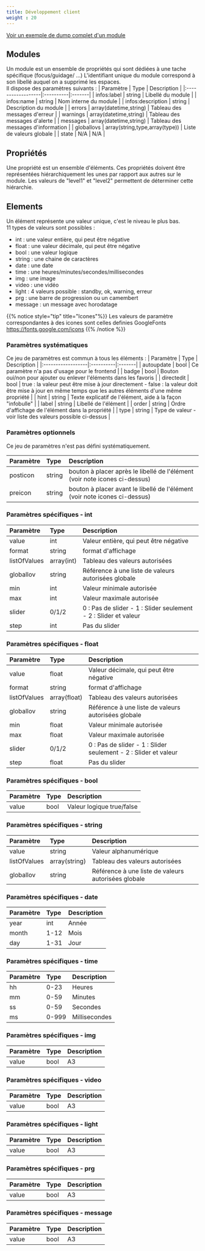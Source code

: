 ```yaml
---
title: Développement client
weight : 20
---
```


[Voir un exemple de dump complet d'un module](/example.json)

## Modules
Un module est un ensemble de propriétés qui sont dédiées à une tache spécifique (focus/guidage/ ...)
L'identifiant unique du module correspond à son libellé auquel on a supprimé les espaces.  
Il dispose des paramètres suivants :
| Paramètre         | Type      | Description |
|:------------------|:----------|:-------|
|   infos:label      |   string    |   Libellé du module   |
|   infos:name      |   string    |   Nom interne du module   |
|   infos:description      |   string    |   Description du module   |
|   errors      |   array(datetime,string)    |   Tableau des messages d'erreur   |
|   warnings      |   array(datetime,string)    |   Tableau des messages d'alerte   |
|   messages      |   array(datetime,string)    |   Tableau des messages d'information   |
|   globallovs      |   array(string,type,array(type))    |   Liste de valeurs globale   |
|   state      |   N/A    |   N/A   |
## Propriétés
Une propriété est un ensemble d'éléments.
Ces propriétés doivent être représentées hiérarchiquement les unes par rapport aux autres sur le module.
Les valeurs de "level1" et "level2" permettent de déterminer cette hiérarchie.

## Elements
Un élément représente une valeur unique, c'est le niveau le plus bas.  
11 types de valeurs sont possibles :
- int : une valeur entière, qui peut être négative
- float : une valeur décimale, qui peut être négative
- bool : une valeur logique
- string : une chaine de caractères
- date : une date
- time : une heures/minutes/secondes/millisecondes
- img : une image
- video : une vidéo
- light : 4 valeurs possible : standby, ok, warning, erreur
- prg : une barre de progression ou un camembert
- message : un message avec horodatage

{{% notice style="tip" title="Icones"%}}
Les valeurs de paramètre correspondantes à des icones sont celles definies GoogleFonts  
https://fonts.google.com/icons
{{% /notice %}}

### Paramètres systématiques
Ce jeu de paramètres est commun à tous les éléments :
| Paramètre         | Type      | Description |
|:------------------|:----------|:-------|
|   autoupdate      |   bool    |   Ce paramètre n'a pas d'usage pour le frontend   |
|   badge           |   bool    |   Bouton oui/non pour ajouter ou enlever l'éléments dans les favoris   |
|   directedit      |   bool    |   true : la valeur peut être mise à jour directement - false : la valeur doit être mise à jour en même temps que les autres éléments d'une même propriété |
|   hint            |   string  |   Texte explicatif de l'élément, aide à la façon "infobulle"   |
|   label           |   string  |   Libellé de l'élément   |
|   order           |   string  |   Ordre d'affichage de l'élément dans la propriété   |
|   type            |   string  |   Type de valeur - voir liste des valeurs possible ci-dessus   |

### Paramètres optionnels
Ce jeu de paramètres n'est pas défini systématiquement.

| Paramètre         | Type      | Description |
|:------------------|:----------|:-------|
|   posticon        |   string  |   bouton à placer après le libellé de l'élément (voir note icones ci-dessus)    |
|   preicon         |   string  |   bouton à placer avant le libellé de l'élément (voir note icones ci-dessus)    |

### Paramètres spécifiques - int
| Paramètre         | Type      | Description |
|:------------------|:----------|:-------|
|   value           |   int  |   Valeur entière, qui peut être négative   |
|   format           |   string  |   format d'affichage   |
|   listOfValues  |   array(int)  |   Tableau des valeurs autorisées   |
|   globallov  |   string  |   Référence à une liste de valeurs autorisées globale |
|   min           |   int  |   Valeur minimale autorisée   |
|   max           |   int  |   Valeur maximale autorisée   |
|   slider           |   0/1/2  | 0 : Pas de slider - 1 : Slider seulement - 2 : Slider et valeur   |
|   step           |   int  |   Pas du slider   |

### Paramètres spécifiques - float
| Paramètre         | Type      | Description |
|:------------------|:----------|:-------|
|   value           |   float  |   Valeur décimale, qui peut être négative   |
|   format           |   string  |   format d'affichage   |
|   listOfValues  |   array(float)  |   Tableau des valeurs autorisées   |
|   globallov  |   string  |   Référence à une liste de valeurs autorisées globale |
|   min           |   float  |   Valeur minimale autorisée   |
|   max           |   float  |   Valeur maximale autorisée   |
|   slider           |   0/1/2  | 0 : Pas de slider - 1 : Slider seulement - 2 : Slider et valeur   |
|   step           |   float  |   Pas du slider   |

### Paramètres spécifiques - bool
| Paramètre         | Type      | Description |
|:------------------|:----------|:-------|
|   value           |   bool  |   Valeur logique true/false   |
### Paramètres spécifiques - string
| Paramètre         | Type      | Description |
|:------------------|:----------|:-------|
|   value           |   string  |   Valeur alphanumérique   |
|   listOfValues  |   array(string)  |   Tableau des valeurs autorisées   |
|   globallov  |   string  |   Référence à une liste de valeurs autorisées globale |

### Paramètres spécifiques - date
| Paramètre         | Type      | Description |
|:------------------|:----------|:-------|
|   year           |   int  |   Année   |
|   month           |   1-12  |   Mois   |
|   day           |   1-31  |   Jour   |
### Paramètres spécifiques - time
| Paramètre         | Type      | Description |
|:------------------|:----------|:-------|
|   hh           |   0-23  |   Heures   |
|   mm           |   0-59  |   Minutes   |
|   ss           |   0-59  |   Secondes   |
|   ms           |   0-999  |   Millisecondes   |
### Paramètres spécifiques - img
| Paramètre         | Type      | Description |
|:------------------|:----------|:-------|
|   value           |   bool  |   A3   |
### Paramètres spécifiques - video
| Paramètre         | Type      | Description |
|:------------------|:----------|:-------|
|   value           |   bool  |   A3   |
### Paramètres spécifiques - light
| Paramètre         | Type      | Description |
|:------------------|:----------|:-------|
|   value           |   bool  |   A3   |
### Paramètres spécifiques - prg
| Paramètre         | Type      | Description |
|:------------------|:----------|:-------|
|   value           |   bool  |   A3   |
### Paramètres spécifiques - message
| Paramètre         | Type      | Description |
|:------------------|:----------|:-------|
|   value           |   bool  |   A3   |

